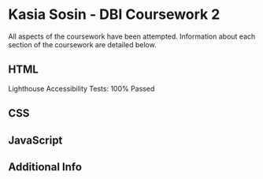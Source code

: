 
# Kasia Sosin - DBI Coursework 2
All aspects of the coursework have been attempted. Information about each section of the coursework are detailed below.

##  HTML

Lighthouse Accessibility Tests: 100% Passed

## CSS




## JavaScript



## Additional Info